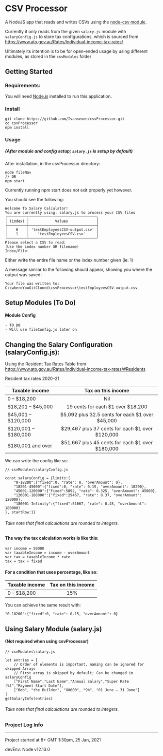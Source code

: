 # CSV Processor

A NodeJS app that reads and writes CSVs using the [node-csv module](https://github.com/adaltas/node-csv). 

Currently it only reads from the given `salary.js` module with `salaryConfig.js` to store tax configurations, which is sourced from https://www.ato.gov.au/Rates/Individual-income-tax-rates/

Ultimately its intention is to be for open-ended usage by using different modules, as stored in the `csvModules` folder

## Getting Started
### Requirements:

You will need [Node.js](https://nodejs.org/en/download/) installed to run this application.

### Install

	git clone https://github.com/Ivanseven/csvProcessor.git
	cd csvProcessor
	npm install


### Usage
##### (After module and config setup; `salary.js` is setup by default)

After installation, in the csvProcessor directory:

	node fileNav
	// OR
	npm start

Currently running npm start does not exit properly yet however.

You should see the following:

	Welcome To Salary Calculator!
	You are currently using: salary.js to process your CSV files
	┌─────────┬───────────────────────────────┐
	│ (index) │            Values             │
	├─────────┼───────────────────────────────┤
	│    0    │ 'testEmployeesCSV-output.csv' │
	│    1    │    'testEmployeesCSV.csv'     │
	└─────────┴───────────────────────────────┘
	Please select a CSV to read:
	(Use the index number OR filename)
	Index/File:

Either write the entire file name or the index number given (ie: 1)

A message similar to the following should appear, showing you where the output was saved:
	
	Your file was written to:
 	C:\whereYouGitCloned\csvProcessor\testEmployeesCSV-output.csv
	

## Setup Modules (To Do)

#### Module Config
	- TO DO
	- Will use fileConfig.js later on

## Changing the Salary Configuration (salaryConfig.js):

Using the Resident Tax Rates Table from https://www.ato.gov.au/Rates/Individual-income-tax-rates/#Residents

Resident tax rates 2020–21
	
| Taxable income      | Tax on this income                                   |
| ------------------- | :--------------------------------------------------: |
| 0 – $18,200         | Nil                                                  |
| $18,201 – $45,000   | 19 cents for each $1 over $18,200                    |
| $45,001 – $120,000  | $5,092 plus 32.5 cents for each $1 over $45,000      |
| $120,001 – $180,000 | $29,467 plus 37 cents for each $1 over $120,000      |
| $180,001 and over   | $51,667 plus 45 cents for each $1 over $180,000      |

We can write the config like so:

	// csvModules\salaryConfig.js

	const salaryConfig = {limits:{
		"0-18200":{"fixed":0, "rate": 0, "overAmount": 0},
		"18201-45000":{"fixed":0, "rate": 0.19, "overAmount": 18200},
		"45001-120000":{"fixed":5092, "rate": 0.325, "overAmount": 45000},
		"120001-180000":{"fixed":29467, "rate": 0.37, "overAmount": 120000},
		"180001-Infinity":{"fixed":51667, "rate": 0.45, "overAmount": 180000} 
	}, startRow:1}

###### Take note that final calculations are rounded to integers.

#### The way the tax calculation works is like this:
	
	var income = 50000
	var taxableIncome = income - overAmount
	var tax = taxableIncome * rate
	tax = tax + fixed

#### For a condition that uses percentage, like so:

| Taxable income      | Tax on this income |
| ------------------- | :----------------: |
| 0 – $18,200         | 15%                |

You can achieve the same result with:

	"0-18200":{"fixed":0, "rate": 0.15, "overAmount": 0}


## Using Salary Module (salary.js)

#### (Not required when using csvProcessor)

	// csvModules\salary.js

	let entries = [
		// Order of elements is important, naming can be ignored for skipped Arrays
		// First array is skipped by default; Can be changed in salaryConfig
		["First Name","Last Name","Annual Salary","Super Rate (%)","Payment Start Date"],
		["Bob", "the Builder", "80000", "9%", "01 June – 31 June"]
	]
	getSalaryInfo(entries)
		
###### Take note that final calculations are rounded to integers.

### Project Log Info
------
Project started at 8+ GMT 1:30pm, 25 Jan, 2021

devEnv: Node v12.13.0
